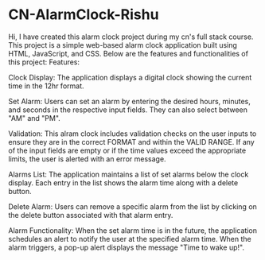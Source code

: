# CN-AlarmClock-Rishu
Hi, 
I have created this alarm clock project during my cn's full stack course. This project is a simple web-based alarm clock application built using HTML, JavaScript, and CSS. Below are the features and functionalities of this project:
Features:

Clock Display: The application displays a digital clock showing the current time in the 12hr format.

Set Alarm: Users can set an alarm by entering the desired hours, minutes, and seconds in the respective input fields. They can also select between "AM" and "PM".

Validation: This alram clock includes validation checks on the user inputs to ensure they are in the correct FORMAT and within the VALID RANGE. If any of the input fields are empty or if the time values exceed the appropriate limits, the user is alerted with an error message.

Alarms List: The application maintains a list of set alarms below the clock display. Each entry in the list shows the alarm time along with a delete button.

Delete Alarm: Users can remove a specific alarm from the list by clicking on the delete button associated with that alarm entry.

Alarm Functionality: When the set alarm time is in the future, the application schedules an alert to notify the user at the specified alarm time. When the alarm triggers, a pop-up alert displays the message "Time to wake up!".

